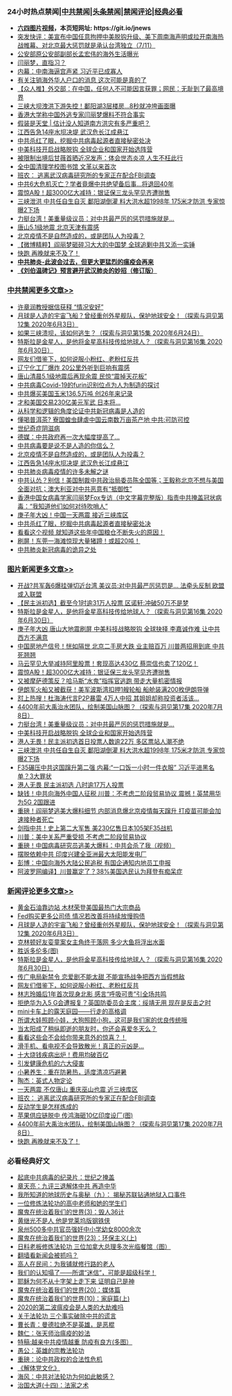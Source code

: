 <div id="tt">
<h3>24小时热点禁闻|<a href="#%E4%B8%AD%E5%85%B1%E7%A6%81%E9%97%BB%E6%9B%B4%E5%A4%9A%E6%96%87%E7%AB%A0">中共禁闻</a>|<a href="#%E5%9B%BE%E7%89%87%E6%96%B0%E9%97%BB%E6%9B%B4%E5%A4%9A%E6%96%87%E7%AB%A0">头条禁闻</a>|<a href="#%E6%96%B0%E9%97%BB%E8%AF%84%E8%AE%BA%E6%9B%B4%E5%A4%9A%E6%96%87%E7%AB%A0">禁闻评论|<a href="#%E5%BF%85%E7%9C%8B%E7%BB%8F%E5%85%B8%E5%A5%BD%E6%96%87">经典必看</a></h3>
<ul>
<li><b><a href="http://d1.bdrive.tk/64.mp4" target="_blank">六四图片视频</a>，本页短网址: https://git.io/jnews</b></li>
<li><a href="https://github.com/fqnews/bnews/blob/master/bannedvideo/20200712/1359395.md">突发快评：美宣布中国任意拘押中美脱钩升级、美下周南海声明或拉开南海热战帷幕、对北京最大惩罚就是承认台湾独立（7/11）</a></li>
<li><a href="https://github.com/fqnews/bnews/blob/master/cnnews/20200712/1359439.md">公安部原公安部副部长孟宏伟的海外生活曝光</a></li>
<li><a href="https://github.com/fqnews/bnews/blob/master/bannedvideo/20200711/1359351.md">闫丽梦，直指习？</a></li>
<li><a href="https://github.com/fqnews/bnews/blob/master/cbnews/20200712/1359653.md">内幕：中南海逼宫声紧 习近平已成寡人</a></li>
<li><a href="https://github.com/fqnews/bnews/blob/master/cbnews/20200712/1359467.md">有关注销海外华人户口的消息 这次可能是真的了</a></li>
<li><a href="https://github.com/fqnews/bnews/blob/master/baitai/20200712/1359371.md">【众人推】外交部：在中国，任何人不可能因言获罪；网民：无耻到了最高境界</a></li>
<li><a href="https://github.com/fqnews/bnews/blob/master/cbnews/20200712/1359368.md">三峡大坝洩洪下游失控！鄱阳湖3层楼房…8秒就冲垮画面曝</a></li>
<li><a href="https://github.com/fqnews/bnews/blob/master/ssgc/20200712/1359405.md">香港大学称中国外逃专家闫丽梦爆料不符合事实</a></li>
<li><a href="https://github.com/fqnews/bnews/blob/master/baitai/20200712/1359392.md">假装是天堂 &#124; 估计没人知道南方洪灾有多严重吧？</a></li>
<li><a href="https://github.com/fqnews/bnews/blob/master/cbnews/20200712/1359666.md">江西告急14座水坝决堤 武汉危长江成悬江</a></li>
<li><a href="https://github.com/fqnews/bnews/blob/master/cbnews/20200712/1359632.md">中共杀红了眼，挖掘中共病毒起源者直接秘密处决</a></li>
<li><a href="https://github.com/fqnews/bnews/blob/master/topimagenews/20200712/1359376.md">中美科技开启战略脱钩 全球企业和国家开始选阵营</a></li>
<li><a href="https://github.com/fqnews/bnews/blob/master/yule/20200712/1359415.md">被限制出境后甘薇首晒近况发声：体会世态炎凉 人生不枉此行</a></li>
<li><a href="https://github.com/fqnews/bnews/blob/master/cbnews/20200711/1359346.md">全中国清理学校图书馆 文革以来首次</a></li>
<li><a href="https://github.com/fqnews/bnews/blob/master/comments/20200712/1359564.md">班农： 逃离武汉病毒研究所的专家正在配合FBI调查</a></li>
<li><a href="https://github.com/fqnews/bnews/blob/master/cnnews/20200712/1359412.md">中共6大危机灭亡？学者竟爆中共绝望备后事…将退回40年</a></li>
<li><a href="https://github.com/fqnews/bnews/blob/master/topimagenews/20200712/1359637.md">震惊A股！超3000亿大减持：银证保三龙头罕见齐遭抛售</a></li>
<li><a href="https://github.com/fqnews/bnews/blob/master/topimagenews/20200711/1359353.md">三峡泄洪 中共任自生自灭 鄱阳湖倒灌 料大洪水超1998年 175米才防洪 专家惊曝2下场</a></li>
<li><a href="https://github.com/fqnews/bnews/blob/master/topimagenews/20200712/1359465.md">力挺台湾！美重量级议员：对中共最严厉的惩罚措施就是...</a></li>
<li><a href="https://github.com/fqnews/bnews/blob/master/cbnews/20200712/1359443.md">唐山5.1级地震 北京天津有震感</a></li>
<li><a href="https://github.com/fqnews/bnews/blob/master/cbnews/20200712/1359667.md">北京疫情不是自然造成的，或是团队人为投毒？</a></li>
<li><a href="https://github.com/fqnews/bnews/blob/master/comments/20200712/1359538.md">【微博精粹】阎丽梦砸碎习大大的中国梦 全球追剿中共又添一实锤</a></li>
<li><a href="https://github.com/fqnews/bnews/blob/master/comments/20200712/1359545.md">快跑 再晚就来不及了！</a></li>
<li><b><a href="https://github.com/fqnews/bnews/blob/master/comments/20200211/1275071.md" target="_blank">中共肺炎-此波会过去，但更大更猛烈的瘟疫会再来</a></b></li>
<li><b><a href="https://github.com/fqnews/bnews/blob/master/comments/20200207/1272816.md" target="_blank">《刘伯温碑记》预言避开武汉肺炎的妙招（修订版）</a></b></li>
</ul>
</div>

<div class="catlist">
<h3><a href="https://github.com/fqnews/bnews/blob/master/cbnews/" target="_blank">中共禁闻</a><span><a href="https://github.com/fqnews/bnews/blob/master/cbnews/" target="_blank" rel="nofollow">更多文章>></a></span></h3>
<ul>
<li><a href="https://github.com/fqnews/bnews/blob/master/cbnews/20200712/1359812.md" target="_blank">许章润教授据信获释 “情况安好”</a></li>
<li><a href="https://github.com/fqnews/bnews/blob/master/comments/20200712/1359456.md" target="_blank">月球是人造的宇宙飞船？曾经重创外星舰队，保护地球安全！（探索与洞见第12集 2020年6月3日）</a></li>
<li><a href="https://github.com/fqnews/bnews/blob/master/cbnews/20200712/1359459.md" target="_blank">如果三峡溃坝，该如何逃生？（探索与洞见第15集 2020年6月24日）</a></li>
<li><a href="https://github.com/fqnews/bnews/blob/master/comments/20200712/1359460.md" target="_blank">特斯拉是金星人，是他将金星高科技传给地球人？（探索与洞见第16集 2020年6月30日）</a></li>
<li><a href="https://github.com/fqnews/bnews/blob/master/comments/20200712/1359630.md" target="_blank">网友们借鉴下，如何说服小粉红、老粉红反共</a></li>
<li><a href="https://github.com/fqnews/bnews/blob/master/cbnews/20200712/1359698.md" target="_blank">辽宁化工厂爆炸 20公里外听到巨响有震感</a></li>
<li><a href="https://github.com/fqnews/bnews/blob/master/cbnews/20200712/1359710.md" target="_blank">唐山清晨5.1级地震后再现余震 民惊“震掉天花板”</a></li>
<li><a href="https://github.com/fqnews/bnews/blob/master/cbnews/20200712/1359691.md" target="_blank">中共病毒Covid-19的furin识别位点为人为制造的探讨</a></li>
<li><a href="https://github.com/fqnews/bnews/blob/master/cbnews/20200712/1359689.md" target="_blank">中共爆买美国玉米136.5万吨 创26年来记录</a></li>
<li><a href="https://github.com/fqnews/bnews/blob/master/cbnews/20200712/1359688.md" target="_blank">才和美国交易230亿美元军武 日本将…</a></li>
<li><a href="https://github.com/fqnews/bnews/blob/master/cbnews/20200712/1359677.md" target="_blank">从科学和逻辑的角度论证中共新冠病毒是人造的</a></li>
<li><a href="https://github.com/fqnews/bnews/blob/master/cbnews/20200712/1359680.md" target="_blank">懂喝普洱茶? 寮国蝗虫肆虐中国云南数万亩茶产地 中共:可防可控</a></li>
<li><a href="https://github.com/fqnews/bnews/blob/master/cbnews/20200712/1359631.md" target="_blank">世纪奇症阴滋病</a></li>
<li><a href="https://github.com/fqnews/bnews/blob/master/cbnews/20200712/1359672.md" target="_blank">德媒：中共政府再一次大幅度提高了&#8230;</a></li>
<li><a href="https://github.com/fqnews/bnews/blob/master/cbnews/20200712/1359670.md" target="_blank">中共病毒要是说不是人造的你信么？</a></li>
<li><a href="https://github.com/fqnews/bnews/blob/master/cbnews/20200712/1359667.md" target="_blank">北京疫情不是自然造成的，或是团队人为投毒？</a></li>
<li><a href="https://github.com/fqnews/bnews/blob/master/cbnews/20200712/1359666.md" target="_blank">江西告急14座水坝决堤 武汉危长江成悬江</a></li>
<li><a href="https://github.com/fqnews/bnews/blob/master/cbnews/20200712/1359633.md" target="_blank">中共肺炎病毒疫情的许多未解之谜</a></li>
<li><a href="https://github.com/fqnews/bnews/blob/master/cbnews/20200712/1359595.md" target="_blank">中共认怂？别信！美国制裁中共政治局委员陈全国等；王毅称北京不想与美国全面对抗；澳大利亚对中共恶意有“抵御性”</a></li>
<li><a href="https://github.com/fqnews/bnews/blob/master/cbnews/20200712/1359596.md" target="_blank">香港中国女病毒学家闫丽梦Fox专访（中文字幕完整版）指责中共掩盖冠状病毒：“我知道他们如何对待吹哨人”</a></li>
<li><a href="https://github.com/fqnews/bnews/blob/master/cbnews/20200712/1359661.md" target="_blank">庚子年大凶！中国一天两震 接近三峡库区</a></li>
<li><a href="https://github.com/fqnews/bnews/blob/master/cbnews/20200712/1359632.md" target="_blank">中共杀红了眼，挖掘中共病毒起源者直接秘密处决</a></li>
<li><a href="https://github.com/fqnews/bnews/blob/master/cbnews/20200712/1359659.md" target="_blank">看看这个视频 就知道这些年中国粮仓不断失火的原因！</a></li>
<li><a href="https://github.com/fqnews/bnews/blob/master/cbnews/20200712/1359658.md" target="_blank">刷屏！东莞一海滩惊现大量猪蹄！或超20吨！</a></li>
<li><a href="https://github.com/fqnews/bnews/blob/master/cbnews/20200712/1359656.md" target="_blank">中共肺炎新冠病毒的诡异之处</a></li>

</ul>
</div>
<div class="catlist">
<h3><a href="https://github.com/fqnews/bnews/blob/master/topimagenews/" target="_blank">图片新闻</a><span><a href="https://github.com/fqnews/bnews/blob/master/topimagenews/" target="_blank" rel="nofollow">更多文章>></a></span></h3>
<ul>
<li><a href="https://github.com/fqnews/bnews/blob/master/topimagenews/20200712/1359808.md" target="_blank">开战?共军轰6爆挂弹切近台湾 美议员:对中共最严厉惩罚是… 法牵头反制 欧盟或入联盟</a></li>
<li><a href="https://github.com/fqnews/bnews/blob/master/topimagenews/20200712/1359746.md" target="_blank">【民主派初选】截至今1时逾31万人投票 区诺轩:冲破50万不是梦</a></li>
<li><a href="https://github.com/fqnews/bnews/blob/master/comments/20200712/1359460.md" target="_blank">特斯拉是金星人，是他将金星高科技传给地球人？（探索与洞见第16集 2020年6月30日）</a></li>
<li><a href="https://github.com/fqnews/bnews/blob/master/topimagenews/20200712/1359718.md" target="_blank">庚子年大凶 唐山大地震刷屏 中美科技战略脱钩 全球抉择 李嘉诚作难 让中共西方不满意</a></li>
<li><a href="https://github.com/fqnews/bnews/blob/master/topimagenews/20200712/1359707.md" target="_blank">中国房地产信号！恍如隔世 北京二手房大跌 业主赔百万 川普两招用到底 中共死翘翘</a></li>
<li><a href="https://github.com/fqnews/bnews/blob/master/topimagenews/20200712/1359679.md" target="_blank">马云罕见大举减持阿里股票！套现高达430亿 蔡崇信也卖了120亿！</a></li>
<li><a href="https://github.com/fqnews/bnews/blob/master/topimagenews/20200712/1359637.md" target="_blank">震惊A股！超3000亿大减持：银证保三龙头罕见齐遭抛售</a></li>
<li><a href="https://github.com/fqnews/bnews/blob/master/topimagenews/20200712/1359598.md" target="_blank">又被摩萨德策反？哈马斯“水鬼”指挥官逃跑 带走大量机密情报</a></li>
<li><a href="https://github.com/fqnews/bnews/blob/master/topimagenews/20200712/1359597.md" target="_blank">伊朗军火船又被截获！美军波斯湾扣押1艘轮船 船舱装满200枚伊朗导弹</a></li>
<li><a href="https://github.com/fqnews/bnews/blob/master/topimagenews/20200712/1359572.md" target="_blank">怼上热搜！杜海涛代言P2P暴雷 4万人中招 其姐姐却称投资者活该…</a></li>
<li><a href="https://github.com/fqnews/bnews/blob/master/comments/20200712/1359461.md" target="_blank">4400年前大禹治水团队，绘制美国山脉图？（探索与洞见第17集 2020年7月8日）</a></li>
<li><a href="https://github.com/fqnews/bnews/blob/master/topimagenews/20200712/1359465.md" target="_blank">力挺台湾！美重量级议员：对中共最严厉的惩罚措施就是&#8230;</a></li>
<li><a href="https://github.com/fqnews/bnews/blob/master/topimagenews/20200712/1359376.md" target="_blank">中美科技开启战略脱钩 全球企业和国家开始选阵营</a></li>
<li><a href="https://github.com/fqnews/bnews/blob/master/topimagenews/20200711/1359354.md" target="_blank">港人无畏！民主派初选首日投票人数逾22万 多区票站人潮不绝</a></li>
<li><a href="https://github.com/fqnews/bnews/blob/master/topimagenews/20200711/1359353.md" target="_blank">三峡泄洪 中共任自生自灭 鄱阳湖倒灌 料大洪水超1998年 175米才防洪 专家惊曝2下场</a></li>
<li><a href="https://github.com/fqnews/bnews/blob/master/topimagenews/20200711/1359315.md" target="_blank">F35碾压中共这国蹿升第二强 内幕:“一口饭一小时一件衣服” 习近平进黑名单？3大罪状</a></li>
<li><a href="https://github.com/fqnews/bnews/blob/master/topimagenews/20200711/1359312.md" target="_blank">港人无畏 民主派初选 八时逾17万人投票</a></li>
<li><a href="https://github.com/fqnews/bnews/blob/master/topimagenews/20200711/1359287.md" target="_blank">缺钱！中共向海外中国人征税 川普：不考虑二阶段贸易协议 震撼！英禁用华为5G 2国跟进</a></li>
<li><a href="https://github.com/fqnews/bnews/blob/master/topimagenews/20200711/1359246.md" target="_blank">重磅！阎丽梦逃美大爆料细节 内部消息爆北京疫情每天蹿升 打疫苗可能会加速接种者死亡</a></li>
<li><a href="https://github.com/fqnews/bnews/blob/master/topimagenews/20200711/1359035.md" target="_blank">剑指中共！史上第二大军售 美230亿售日本105架F35战机</a></li>
<li><a href="https://github.com/fqnews/bnews/blob/master/topimagenews/20200711/1359034.md" target="_blank">川普：美中关系严重受损 不考虑二阶段贸易协议</a></li>
<li><a href="https://github.com/fqnews/bnews/blob/master/comments/20200711/1359027.md" target="_blank">重磅！中国病毒研究员逃美大爆料：中共会杀了我（视频）</a></li>
<li><a href="https://github.com/fqnews/bnews/blob/master/topimagenews/20200711/1359022.md" target="_blank">摆脱依赖中共 印度兴建全亚洲最大太阳能发电厂</a></li>
<li><a href="https://github.com/fqnews/bnews/blob/master/topimagenews/20200711/1358963.md" target="_blank">彭博：中国向海外大陆公民追税 有国企通知内地员工申报</a></li>
<li><a href="https://github.com/fqnews/bnews/blob/master/topimagenews/20200710/1358868.md" target="_blank">阿波罗网编译】川普赢定了？38%美国选民认为拜登有痴呆症</a></li>

</ul>
</div>
<div class="catlist">
<h3><a href="https://github.com/fqnews/bnews/blob/master/comments/" target="_blank">新闻评论</a><span><a href="https://github.com/fqnews/bnews/blob/master/comments/" target="_blank" rel="nofollow">更多文章>></a></span></h3>
<ul>
<li><a href="https://github.com/fqnews/bnews/blob/master/comments/20200712/1359807.md" target="_blank">黄金石油靠边站 木材荣登美国最热门大宗商品</a></li>
<li><a href="https://github.com/fqnews/bnews/blob/master/comments/20200712/1359806.md" target="_blank">Fed购买更多公司债 情况若改善将持续放慢购债</a></li>
<li><a href="https://github.com/fqnews/bnews/blob/master/comments/20200712/1359456.md" target="_blank">月球是人造的宇宙飞船？曾经重创外星舰队，保护地球安全！（探索与洞见第12集 2020年6月3日）</a></li>
<li><a href="https://github.com/fqnews/bnews/blob/master/comments/20200712/1359747.md" target="_blank">克林顿好友娈童案女主角终于落网 多少大鱼将浮出水面</a></li>
<li><a href="https://github.com/fqnews/bnews/blob/master/comments/20200712/1359745.md" target="_blank">胜诉多伦多(图)</a></li>
<li><a href="https://github.com/fqnews/bnews/blob/master/comments/20200712/1359460.md" target="_blank">特斯拉是金星人，是他将金星高科技传给地球人？（探索与洞见第16集 2020年6月30日）</a></li>
<li><a href="https://github.com/fqnews/bnews/blob/master/comments/20200712/1359720.md" target="_blank">传广电局新禁令 恋爱剧不能太甜 不能宣扬战争把西方当假想敌</a></li>
<li><a href="https://github.com/fqnews/bnews/blob/master/comments/20200712/1359630.md" target="_blank">网友们借鉴下，如何说服小粉红、老粉红反共</a></li>
<li><a href="https://github.com/fqnews/bnews/blob/master/comments/20200712/1359702.md" target="_blank">林志玲婚后1年首次现身北影  感言“呼吸可贵”引全场共鸣</a></li>
<li><a href="https://github.com/fqnews/bnews/blob/master/comments/20200712/1359681.md" target="_blank">拒绝华为入5 G会遭报复？英国防委员会主席：绥靖无用 现在是反击之时</a></li>
<li><a href="https://github.com/fqnews/bnews/blob/master/comments/20200712/1359645.md" target="_blank">mini卡车上的露天庭园——行走的高格调</a></li>
<li><a href="https://github.com/fqnews/bnews/blob/master/comments/20200712/1359644.md" target="_blank">所谓大娃照顾小娃，大狗照顾小狗，这可是我们家的优良传统哦</a></li>
<li><a href="https://github.com/fqnews/bnews/blob/master/comments/20200712/1359643.md" target="_blank">当太阳成了稍纵即逝的朋友时，你还会喜爱冬天么？</a></li>
<li><a href="https://github.com/fqnews/bnews/blob/master/comments/20200712/1359642.md" target="_blank">看看这些会不会给你带来意外的惊喜？！</a></li>
<li><a href="https://github.com/fqnews/bnews/blob/master/comments/20200712/1359615.md" target="_blank">滑手机、看电视不会导致散光！真正的元凶是&#8230;</a></li>
<li><a href="https://github.com/fqnews/bnews/blob/master/comments/20200712/1359614.md" target="_blank">十大烧钱疾病出炉！费用均破百亿</a></li>
<li><a href="https://github.com/fqnews/bnews/blob/master/comments/20200712/1359613.md" target="_blank">引发健康危机的六大侵害</a></li>
<li><a href="https://github.com/fqnews/bnews/blob/master/comments/20200712/1359612.md" target="_blank">小暑养生：重在防暑热，适度清凉巧避暑</a></li>
<li><a href="https://github.com/fqnews/bnews/blob/master/comments/20200712/1359609.md" target="_blank">陶杰：英式人物定论</a></li>
<li><a href="https://github.com/fqnews/bnews/blob/master/comments/20200712/1359575.md" target="_blank">一天两震 不仅唐山 重庆巫山也震 近三峡库区</a></li>
<li><a href="https://github.com/fqnews/bnews/blob/master/comments/20200712/1359564.md" target="_blank">班农： 逃离武汉病毒研究所的专家正在配合FBI调查</a></li>
<li><a href="https://github.com/fqnews/bnews/blob/master/comments/20200712/1359562.md" target="_blank">反动学生是怎样炼成的</a></li>
<li><a href="https://github.com/fqnews/bnews/blob/master/comments/20200712/1359561.md" target="_blank">苹果供应链脱中 传鸿海砸10亿印度设厂(图)</a></li>
<li><a href="https://github.com/fqnews/bnews/blob/master/comments/20200712/1359461.md" target="_blank">4400年前大禹治水团队，绘制美国山脉图？（探索与洞见第17集 2020年7月8日）</a></li>
<li><a href="https://github.com/fqnews/bnews/blob/master/comments/20200712/1359545.md" target="_blank">快跑 再晚就来不及了！</a></li>

</ul>
</div>

<div class="catlist">
<h3>必看经典好文</h3>
<ul>
<li><a href="https://github.com/fqnews/bnews/blob/master/comments/20200702/1354076.md" target="_blank">起底中共病毒的纪录片：世纪之掩盖</a></li>
<li><a href="https://github.com/fqnews/bnews/blob/master/comments/20131119/1029445.md" target="_blank">章天亮：九评三退解体中共 再造中华</a></li>
<li><a href="https://github.com/fqnews/bnews/blob/master/topimagenews/20180325/919134.md" target="_blank">我所知道的地球历史与奥秘（九）： 揭秘苏联钻通地狱入口事件</a></li>
<li><a href="https://github.com/fqnews/bnews/blob/master/cbnews/20200702/1354550.md" target="_blank">一位修炼法轮功的高中老师和她的学生们</a></li>
<li><a href="https://github.com/fqnews/bnews/blob/master/topimagenews/20180521/945342.md" target="_blank">魔鬼在统治着我们的世界(3)：毁人36计</a></li>
<li><a href="https://github.com/fqnews/bnews/blob/master/lifebaike/20190522/1131765.md" target="_blank">黄继光不是人 他是党莱坞版钢铁侠</a></li>
<li><a href="https://github.com/fqnews/bnews/blob/master/comments/20200704/783272.md" target="_blank">泉州500多中共官员强奸中小学幼女8000余次</a></li>
<li><a href="https://github.com/fqnews/bnews/blob/master/ssgc/20180904/993719.md" target="_blank">魔鬼在统治着我们的世界(23)：环保主义(上)</a></li>
<li><a href="https://github.com/fqnews/bnews/blob/master/comments/20200531/1337359.md" target="_blank">日料老板修炼法轮功 三位加拿大总理多次光临餐馆（图）</a></li>
<li><a href="https://github.com/fqnews/bnews/blob/master/fanqiang/20200616/1345793.md" target="_blank">翻墙看新闻会被抓吗？</a></li>
<li><a href="https://github.com/fqnews/bnews/blob/master/tculture/20121023/72121.md" target="_blank">高人在民间：为我铺就修行路的老人</a></li>
<li><a href="https://github.com/fqnews/bnews/blob/master/sohnews/20161029/607205.md" target="_blank">我们的认知塌了——所谓“迷信”，可能是超级科学！</a></li>
<li><a href="https://github.com/fqnews/bnews/blob/master/ccpdope/20190803/1168965.md" target="_blank">耶稣为何不从十字架上走下来 证明自己是神</a></li>
<li><a href="https://github.com/fqnews/bnews/blob/master/comments/20180725/976787.md" target="_blank">魔鬼在统治着我们的世界(20)：媒体篇</a></li>
<li><a href="https://github.com/fqnews/bnews/blob/master/topimagenews/20180529/950153.md" target="_blank">魔鬼在统治着我们的世界(10)：家庭篇(上)</a></li>
<li><a href="https://github.com/fqnews/bnews/blob/master/comments/20200712/1359432.md" target="_blank">2020的第二波瘟疫会是人类的大劫难吗</a></li>
<li><a href="https://github.com/fqnews/bnews/blob/master/cbnews/20200703/1354907.md" target="_blank">关于法轮功 三个事实破除中共的谎言</a></li>
<li><a href="https://github.com/fqnews/bnews/blob/master/comments/20180726/727420.md" target="_blank">曹长青：曼德拉绝不是英雄，是恶棍</a></li>
<li><a href="https://github.com/fqnews/bnews/blob/master/comments/20200224/1282494.md" target="_blank">魏仁：张天师治瘟疫的妙法</a></li>
<li><a href="https://github.com/fqnews/bnews/blob/master/ccpdope/20200425/1319297.md" target="_blank">特稿:越亲中共疫情越重 防疫有良方(多图）</a></li>
<li><a href="https://github.com/fqnews/bnews/blob/master/comments/20200313/1292991.md" target="_blank">愚公：英雄的宗教法轮功</a></li>
<li><a href="https://github.com/fqnews/bnews/blob/master/comments/20200705/783271.md" target="_blank">重磅：论中共政权的合法性危机</a></li>
<li><a href="https://github.com/fqnews/bnews/blob/master/bookwiki/20130610/138400.md" target="_blank">《解体党文化》</a></li>
<li><a href="https://github.com/fqnews/bnews/blob/master/comments/20191218/1228234.md" target="_blank">海风：中共对法轮功为何如此敏感？</a></li>
<li><a href="https://github.com/fqnews/bnews/blob/master/cbnews/20180320/916962.md" target="_blank">治国大道(十四)：法家之术</a></li>

</ul>
</div>